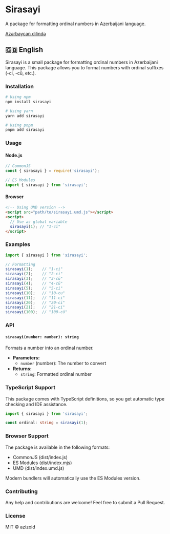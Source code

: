 # Sirasayi

A package for formatting ordinal numbers in Azerbaijani language.

[Azərbaycan dilində](README.md)

## 🇬🇧 English

Sirasayi is a small package for formatting ordinal numbers in Azerbaijani language. This package allows you to format numbers with ordinal suffixes (-ci, -cü, etc.).

### Installation

```bash
# Using npm
npm install sirasayi

# Using yarn
yarn add sirasayi

# Using pnpm
pnpm add sirasayi
```

### Usage

#### Node.js

```javascript
// CommonJS
const { sirasayi } = require('sirasayi');

// ES Modules
import { sirasayi } from 'sirasayi';
```

#### Browser

```html
<!-- Using UMD version -->
<script src="path/to/sirasayi.umd.js"></script>
<script>
  // Use as global variable
  sirasayi(1); // "1-ci"
</script>
```

### Examples

```javascript
import { sirasayi } from 'sirasayi';

// Formatting
sirasayi(1);    // "1-ci"
sirasayi(2);    // "2-ci"
sirasayi(3);    // "3-cü"
sirasayi(4);    // "4-cü"
sirasayi(5);    // "5-ci"
sirasayi(10);   // "10-cu"
sirasayi(11);   // "11-ci"
sirasayi(20);   // "20-ci"
sirasayi(21);   // "21-ci"
sirasayi(100);  // "100-cü"
```

### API

#### `sirasayi(number: number): string`

Formats a number into an ordinal number.

- **Parameters:**
  - `number` (number): The number to convert
- **Returns:**
  - `string`: Formatted ordinal number

### TypeScript Support

This package comes with TypeScript definitions, so you get automatic type checking and IDE assistance.

```typescript
import { sirasayi } from 'sirasayi';

const ordinal: string = sirasayi(1);
```

### Browser Support

The package is available in the following formats:
- CommonJS (dist/index.js)
- ES Modules (dist/index.mjs)
- UMD (dist/index.umd.js)

Modern bundlers will automatically use the ES Modules version.

### Contributing

Any help and contributions are welcome! Feel free to submit a Pull Request.

### License

MIT © azizoid 